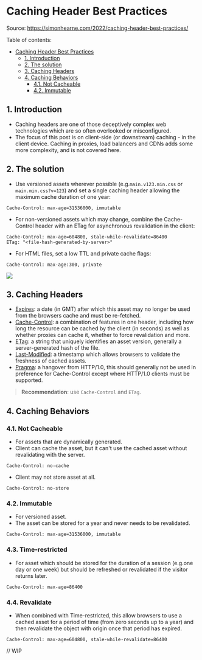 # Caching Header Best Practices

Source: <https://simonhearne.com/2022/caching-header-best-practices/>

Table of contents:

- [Caching Header Best Practices](#caching-header-best-practices)
  - [1. Introduction](#1-introduction)
  - [2. The solution](#2-the-solution)
  - [3. Caching Headers](#3-caching-headers)
  - [4. Caching Behaviors](#4-caching-behaviors)
    - [4.1. Not Cacheable](#41-not-cacheable)
    - [4.2. Immutable](#42-immutable)

## 1. Introduction

- Caching headers are one of those deceptively complex web technologies which are so often overlooked or misconfigured.
- The focus of this post is on client-side (or downstream) caching - in the client device. Caching in proxies, load balancers and CDNs adds some more complexity, and is not covered here.

## 2. The solution

- Use versioned assets wherever possible (e.g.`main.v123.min.css` or `main.min.css?v=123`) and set a single caching header allowing the maximum cache duration of one year:

```http
Cache-Control: max-age=31536000, immutable
```

- For non-versioned assets which may change, combine the Cache-Control header with an ETag for asynchronous revalidation in the client:

```http
Cache-Control: max-age=604800, stale-while-revalidate=86400
ETag: "<file-hash-generated-by-server>"
```

- For HTML files, set a low TTL and private cache flags:

```http
Cache-Control: max-age:300, private
```

![](https://simonhearne.com/img/_dzUob7MLk-900.avif)

## 3. Caching Headers

- [Expires](https://developer.mozilla.org/en-US/docs/Web/HTTP/Headers/Expires): a date (in GMT) after which this asset may no longer be used from the browsers cache and must be re-fetched.
- [Cache-Control](https://developer.mozilla.org/en-US/docs/Web/HTTP/Headers/Cache-Control): a combination of features in one header, including how long the resource can be cached by the client (in seconds) as well as whether proxies can cache it, whether to force revalidation and more.
- [ETag](https://developer.mozilla.org/en-US/docs/Web/HTTP/Headers/ETag): a string that uniquely identifies an asset version, generally a server-generated hash of the file.
- [Last-Modified](https://developer.mozilla.org/en-US/docs/Web/HTTP/Headers/Last-Modified): a timestamp which allows browsers to validate the freshness of cached assets.
- [Pragma](https://developer.mozilla.org/en-US/docs/Web/HTTP/Headers/Pragma): a hangover from HTTP/1.0, this should generally not be used in preference for Cache-Control except where HTTP/1.0 clients must be supported.

> **Recommendation**: use `Cache-Control` and `ETag`.

## 4. Caching Behaviors

### 4.1. Not Cacheable

- For assets that are dynamically generated.
- Client can cache the asset, but it can't use the cached asset without revalidating with the server.

```http
Cache-Control: no-cache
```

- Client may not store asset at all.

```http
Cache-Control: no-store
```

### 4.2. Immutable

- For versioned asset.
- The asset can be stored for a year and never needs to be revalidated.

```http
Cache-Control: max-age=31536000, immutable
```

### 4.3. Time-restricted

- For asset which should be stored for the duration of a session (e.g.one day or one week) but should be refreshed or revalidated if the visitor returns later.

```http
Cache-Control: max-age=86400
```

### 4.4. Revalidate

- When combined with Time-restricted, this allow browsers to use a cached asset for a period of time (from zero seconds up to a year) and then revalidate the object with origin once that period has expired.

```http
Cache-Control: max-age=604800, stale-while-revalidate=86400
```

// WIP
